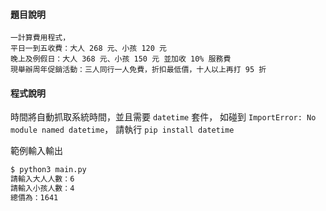 #### 題目說明

```
一計算費用程式，
平日一到五收費：大人 268 元、小孩 120 元
晚上及例假日：大人 368 元、小孩 150 元 並加收 10% 服務費
現舉辦周年促銷活動：三人同行一人免費，折扣最低價，十人以上再打 95 折
```

#### 程式說明

時間將自動抓取系統時間，並且需要 `datetime` 套件，
如碰到 `ImportError: No module named datetime`，
請執行 `pip install datetime`

範例輸入輸出
```sh
$ python3 main.py
請輸入大人人數：6
請輸入小孩人數：4
總價為：1641
```

